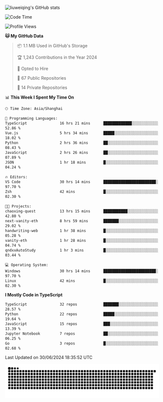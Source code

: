 ![liuweiqing's GitHub stats](https://github-readme-stats.vercel.app/api?username=14790897&show_icons=true&locale=cn&include_all_commits=true&count_private=true)

<!--START_SECTION:waka-->
![Code Time](http://img.shields.io/badge/Code%20Time-1%2C129%20hrs%2050%20mins-blue)

![Profile Views](http://img.shields.io/badge/Profile%20Views-7-blue)

**🐱 My GitHub Data** 

> 📦 1.1 MB Used in GitHub's Storage 
 > 
> 🏆 1,243 Contributions in the Year 2024
 > 
> 💼 Opted to Hire
 > 
> 📜 67 Public Repositories 
 > 
> 🔑 14 Private Repositories 
 > 
📊 **This Week I Spent My Time On** 

```text
🕑︎ Time Zone: Asia/Shanghai

💬 Programming Languages: 
TypeScript               16 hrs 21 mins      █████████████░░░░░░░░░░░░   52.86 % 
Vue.js                   5 hrs 34 mins       █████░░░░░░░░░░░░░░░░░░░░   18.02 % 
Python                   2 hrs 36 mins       ██░░░░░░░░░░░░░░░░░░░░░░░   08.43 % 
JavaScript               2 hrs 26 mins       ██░░░░░░░░░░░░░░░░░░░░░░░   07.89 % 
JSON                     1 hr 18 mins        █░░░░░░░░░░░░░░░░░░░░░░░░   04.24 % 

🔥 Editors: 
VS Code                  30 hrs 14 mins      ████████████████████████░   97.70 % 
Zsh                      42 mins             █░░░░░░░░░░░░░░░░░░░░░░░░   02.30 % 

🐱‍💻 Projects: 
chaoxing-quest           13 hrs 15 mins      ███████████░░░░░░░░░░░░░░   42.80 % 
next-vanity-eth          8 hrs 59 mins       ███████░░░░░░░░░░░░░░░░░░   29.02 % 
handwriting-web          1 hr 38 mins        █░░░░░░░░░░░░░░░░░░░░░░░░   05.28 % 
vanity-eth               1 hr 28 mins        █░░░░░░░░░░░░░░░░░░░░░░░░   04.74 % 
qndxxAutoStudy           1 hr 3 mins         █░░░░░░░░░░░░░░░░░░░░░░░░   03.44 % 

💻 Operating System: 
Windows                  30 hrs 14 mins      ████████████████████████░   97.70 % 
Linux                    42 mins             █░░░░░░░░░░░░░░░░░░░░░░░░   02.30 % 
```

**I Mostly Code in TypeScript** 

```text
TypeScript               32 repos            ███████░░░░░░░░░░░░░░░░░░   28.57 % 
Python                   22 repos            █████░░░░░░░░░░░░░░░░░░░░   19.64 % 
JavaScript               15 repos            ███░░░░░░░░░░░░░░░░░░░░░░   13.39 % 
Jupyter Notebook         7 repos             ██░░░░░░░░░░░░░░░░░░░░░░░   06.25 % 
Go                       3 repos             █░░░░░░░░░░░░░░░░░░░░░░░░   02.68 % 
```




 Last Updated on 30/06/2024 18:35:52 UTC
<!--END_SECTION:waka-->

<picture>
  <source media="(prefers-color-scheme: dark)" srcset="https://raw.githubusercontent.com/14790897/14790897/output/github-contribution-grid-snake-dark.svg" />
  <source media="(prefers-color-scheme: light)" srcset="https://raw.githubusercontent.com/14790897/14790897/output/github-contribution-grid-snake.svg" />
  <img alt="github-snake" src="https://raw.githubusercontent.com/14790897/14790897/output/github-contribution-grid-snake.svg" />
</picture>
